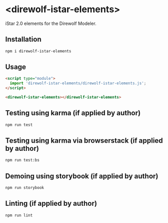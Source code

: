 # \<direwolf-istar-elements>

iStar 2.0 elements for the Direwolf Modeler.

## Installation
```bash
npm i direwolf-istar-elements
```

## Usage
```html
<script type="module">
  import 'direwolf-istar-elements/direwolf-istar-elements.js';
</script>

<direwolf-istar-elements></direwolf-istar-elements>
```

## Testing using karma (if applied by author)
```bash
npm run test
```

## Testing using karma via browserstack (if applied by author)
```bash
npm run test:bs
```

## Demoing using storybook (if applied by author)
```bash
npm run storybook
```

## Linting (if applied by author)
```bash
npm run lint
```
